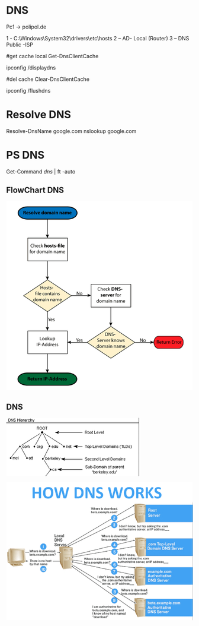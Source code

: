 # DNS

Pc1 -> polipol.de

1 - C:\Windows\System32\drivers\etc\hosts
2 – AD- Local (Router) 
3 – DNS Public -ISP

#get cache local
Get-DnsClientCache

ipconfig /displaydns

#del cache
Clear-DnsClientCache 

ipconfig /flushdns

# Resolve DNS
Resolve-DnsName google.com 
nslookup google.com

# PS DNS
Get-Command *dns* | ft -auto

## FlowChart DNS

![fdns](dns.gif)

## DNS

![dns](DNS.png)

![dns](DNS1.png)

